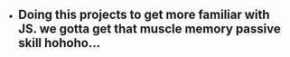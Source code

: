 - ## Doing this projects to get more familiar with JS. we gotta get that muscle memory passive skill hohoho...
